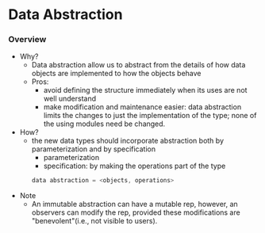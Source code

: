 Data Abstraction
===

### Overview
- Why?
	- Data abstraction allow us to abstract from the details of how data objects are implemented to how the objects behave
	- Pros:
		- avoid defining the structure immediately when its uses are not well understand
		- make modification and maintenance easier: data abstraction limits the changes to just the implementation of the type; none of the using modules need be changed.
- How?
	- the new data types should incorporate abstraction both by parameterization and by specification
		- parameterization
		- specification: by making the operations part of the type
		``` java
		data abstraction = <objects, operations>
		```
- Note
	- An immutable abstraction can have a mutable rep, however, an observers can modify the rep, provided these modifications are "benevolent"(i.e., not visible to users).
	
